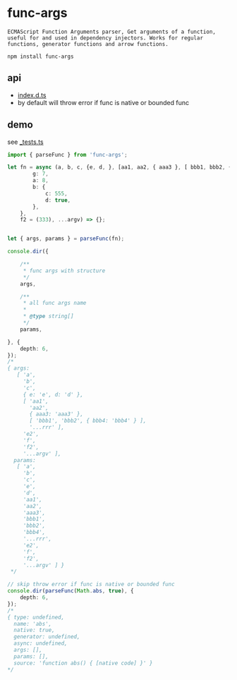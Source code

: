 # func-args

    ECMAScript Function Arguments parser, Get arguments of a function, useful for and used in dependency injectors. Works for regular functions, generator functions and arrow functions.


```nodemon
npm install func-args
```

## api

* [index.d.ts](index.d.ts)
* by default will throw error if func is native or bounded func

## demo

see [_tests.ts](test/_tests.ts)

```ts
import { parseFunc } from 'func-args';

let fn = async (a, b, c, {e, d, }, [aa1, aa2, { aaa3 }, [ bbb1, bbb2, { bbb4 } ], ...rrr], e2 = null, f = {
		g: 7,
		a: 8,
		b: {
			c: 555,
			d: true,
		},
	},
	f2 = (333), ...argv) => {};


let { args, params } = parseFunc(fn);

console.dir({

	/**
	 * func args with structure
	 */
	args,

	/**
	 * all func args name
	 *
	 * @type string[]
	 */
	params,

}, {
	depth: 6,
});
/*
{ args:
   [ 'a',
     'b',
     'c',
     { e: 'e', d: 'd' },
     [ 'aa1',
       'aa2',
       { aaa3: 'aaa3' },
       [ 'bbb1', 'bbb2', { bbb4: 'bbb4' } ],
       '...rrr' ],
     'e2',
     'f',
     'f2',
     '...argv' ],
  params:
   [ 'a',
     'b',
     'c',
     'e',
     'd',
     'aa1',
     'aa2',
     'aaa3',
     'bbb1',
     'bbb2',
     'bbb4',
     '...rrr',
     'e2',
     'f',
     'f2',
     '...argv' ] }
 */

// skip throw error if func is native or bounded func
console.dir(parseFunc(Math.abs, true), {
	depth: 6,
});
/*
{ type: undefined,
  name: 'abs',
  native: true,
  generator: undefined,
  async: undefined,
  args: [],
  params: [],
  source: 'function abs() { [native code] }' }
*/
```
